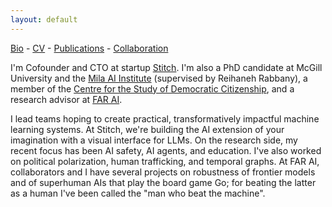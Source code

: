 ```yaml
---
layout: default
---
```

[Bio](./bio.html) - [CV](https://github.com/kellinpelrine/kellinpelrine.github.io/raw/master/assets/KPelrine%20CV.pdf) - [Publications](./publications.html) - [Collaboration](./coming-soon.html)

I'm Cofounder and CTO at startup [Stitch](https://getstitch.ai/). I'm also a PhD candidate at McGill University and the [Mila AI Institute](https://mila.quebec/en/) (supervised by Reihaneh Rabbany), a member of the [Centre for the Study of Democratic Citizenship](https://csdc-cecd.ca/), and a research advisor at [FAR AI](https://far.ai/).

I lead teams hoping to create practical, transformatively impactful machine learning systems. At Stitch, we're building the AI extension of your imagination with a visual interface for LLMs. On the research side, my recent focus has been AI safety, AI agents, and education. I've also worked on political polarization, human trafficking, and temporal graphs. At FAR AI, collaborators and I have several projects on robustness of frontier models and of superhuman AIs that play the board game Go; for beating the latter as a human I've been called the "man who beat the machine".